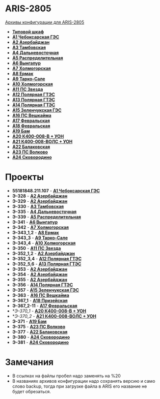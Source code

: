 ARIS-2805
============

[Архивы конфигурации для ARIS-2805](https://confluence.prosyst.ru/pages/viewpage.action?pageId=71600433)

- **[Типовой шкаф](Типовой%20шкаф/README.md)**
- **[A1 Чебоксарская ГЭС](A1%20Чебоксарская%20ГЭС/README.md)**
- **[A2 Азербайджан](A2%20Азербайджан/README.md)**
- **[A3 Тамбовская](A3%20Тамбовская/README.md)**
- **[A4 Дальневосточная](A4%20Дальневосточная/README.md)**
- **[A5 Распределительная](A5%20Распределительная/README.md)**
- **[A6 Вынгапур](A6%20Вынгапур/README.md)**
- **[A7 Холмогорская](A7%20Холмогорская/README.md)**
- **[A8 Ермак](A8%20Ермак/README.md)**
- **[A9 Тарко-Сале](A9%20Тарко-Сале/README.md)**
- **[A10 Холмогорская](A10%20Холмогорская/README.md)**
- **[A11 ПС Звезда](A11%20ПС%20Звезда/README.md)**
- **[A12 Полярная ГТЭС](A12%20Полярная%20ГТЭС/README.md)**
- **[A13 Полярная ГТЭС](A13%20Полярная%20ГТЭС/README.md)**
- **[A14 Полярная ГТЭС](A14%20Полярная%20ГТЭС/README.md)**
- **[A15 Зеленчукская ГЭС](A15%20Зеленчукская%20ГЭС/README.md)**
- **[A16 ПС Вешкайма](A16%20ПС%20Вешкайма/README.md)**
- **[A17 Февральская](A17%20Февральская/README.md)**
- **[A18 Февральская](A18%20Призейская/README.md)**
- **[A19 Бам](A19%20Бам/README.md)**
- **[A20 К400-008-В + УОН](A20%20К400-008-В%20+%20УОН/README.md)**
- **[A21 К400-008-ВОЛС + УОН](A21%20К400-008-ВОЛС%20+%20УОН/README.md)**
- **[A22 Балаковская](A22%20Балаковская/README.md)**
- **[A23 ПС Волково](A23%20ПС%20Волково/README.md)**
- **[A24 Сковородино](A24%20Сковородино/README.md)**


# Проекты

- **55181848.211.107**  - **[A1 Чебоксарская ГЭС](A1%20Чебоксарская%20ГЭС/README.md)**
- **Э-328**      - **[A2 Азербайджан](A2%20Азербайджан/README.md)**
- **Э-329**      - **[A2 Азербайджан](A2%20Азербайджан/README.md)**
- **Э-330**      - **[A3 Тамбовская](A3%20Тамбовская/README.md)**
- **Э-335**      - **[A4 Дальневосточная](A4%20Дальневосточная/README.md)**
- **Э-339**      - **[A5 Распределительная](A5%20Распределительная/README.md)**
- **Э-341**      - **[A6 Вынгапур](A6%20Вынгапур/README.md)**
- **Э-342**      - **[A7 Холмогорская](A7%20Холмогорская/README.md)**
- **Э-343_1,2**  - **[A8 Ермак](A8%20Ермак/README.md)**
- **Э-343_3**    - **[A9 Тарко-Сале](A9%20Тарко-Сале/README.md)**
- **Э-343_4**    - **[A10 Холмогорская](A10%20Холмогорская/README.md)**
- **Э-350**      - **[A11 ПС Звезда](A11%20ПС%20Звезда/README.md)**
- **Э-352_1,2**  - **[A2 Азербайджан](A2%20Азербайджан/README.md)**
- **Э-352_3,4**  - **[A12 Полярная ГТЭС](A12%20Полярная%20ГТЭС/README.md)**
- **Э-352_5,6**  - **[A13 Полярная ГТЭС](A13%20Полярная%20ГТЭС/README.md)**
- **Э-353**      - **[A2 Азербайджан](A2%20Азербайджан/README.md)**
- **Э-354**      - **[A2 Азербайджан](A2%20Азербайджан/README.md)**
- **Э-355**      - **[A2 Азербайджан](A2%20Азербайджан/README.md)**
- **Э-356**      - **[A14 Полярная ГТЭС](A14%20Полярная%20ГТЭС/README.md)**
- **Э-357**      - **[A15 Зеленчукская ГЭС](A15%20Зеленчукская%20ГЭС/README.md)**
- **Э-363**      - **[A16 ПС Вешкайма](A16%20ПС%20Вешкайма/README.md)**
- **Э-367_1**    - **[A18 Призейская](A18%20Призейская/README.md)**
- **Э-367_2-11** - **[A17 Февральская](A17%20Февральская/README.md)**
- **Э-370_1*     - **[A20 К400-008-В + УОН](A20%20К400-008-В%20+%20УОН/README.md)**
- **Э-370_2*     - **[A21 К400-008-ВОЛС + УОН](A21%20К400-008-ВОЛС%20+%20УОН/README.md)**
- **Э-371**      - **[A19 Бам](A19%20Бам/README.md)**
- **Э-375**      - **[A23 ПС Волково](A23%20ПС%20Волково/README.md)**
- **Э-377**      - **[A22 Балаковская](A22%20Балаковская/README.md)**
- **Э-380**      - **[A24 Сковородино](A24%20Сковородино/README.md)**
- **Э-381**      - **[A24 Сковородино](A24%20Сковородино/README.md)**


# Замечания

- В ссылках на файлы пробел надо заменять на %20
- В названиях архивов конфигурации надо сохранять версию и само слово backup, тогда при загрузке файла в ARIS его название не будет обрезаться.


